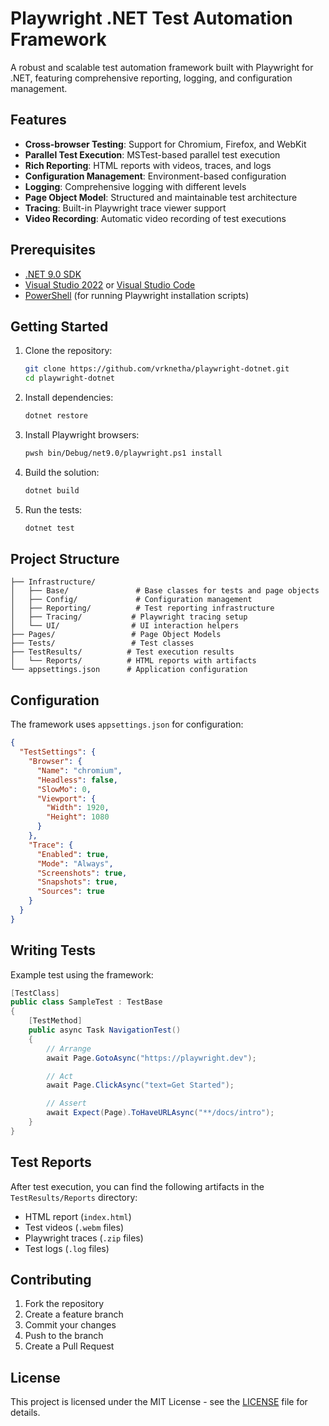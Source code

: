 # Playwright .NET Test Automation Framework

A robust and scalable test automation framework built with Playwright for .NET, featuring comprehensive reporting, logging, and configuration management.

## Features

- **Cross-browser Testing**: Support for Chromium, Firefox, and WebKit
- **Parallel Test Execution**: MSTest-based parallel test execution
- **Rich Reporting**: HTML reports with videos, traces, and logs
- **Configuration Management**: Environment-based configuration
- **Logging**: Comprehensive logging with different levels
- **Page Object Model**: Structured and maintainable test architecture
- **Tracing**: Built-in Playwright trace viewer support
- **Video Recording**: Automatic video recording of test executions

## Prerequisites

- [.NET 9.0 SDK](https://dotnet.microsoft.com/download)
- [Visual Studio 2022](https://visualstudio.microsoft.com/vs/) or [Visual Studio Code](https://code.visualstudio.com/)
- [PowerShell](https://docs.microsoft.com/en-us/powershell/) (for running Playwright installation scripts)

## Getting Started

1. Clone the repository:

   ```bash
   git clone https://github.com/vrknetha/playwright-dotnet.git
   cd playwright-dotnet
   ```

2. Install dependencies:

   ```bash
   dotnet restore
   ```

3. Install Playwright browsers:

   ```bash
   pwsh bin/Debug/net9.0/playwright.ps1 install
   ```

4. Build the solution:

   ```bash
   dotnet build
   ```

5. Run the tests:
   ```bash
   dotnet test
   ```

## Project Structure

```
├── Infrastructure/
│   ├── Base/               # Base classes for tests and page objects
│   ├── Config/             # Configuration management
│   ├── Reporting/          # Test reporting infrastructure
│   ├── Tracing/           # Playwright tracing setup
│   └── UI/                # UI interaction helpers
├── Pages/                 # Page Object Models
├── Tests/                 # Test classes
├── TestResults/          # Test execution results
│   └── Reports/          # HTML reports with artifacts
└── appsettings.json      # Application configuration
```

## Configuration

The framework uses `appsettings.json` for configuration:

```json
{
  "TestSettings": {
    "Browser": {
      "Name": "chromium",
      "Headless": false,
      "SlowMo": 0,
      "Viewport": {
        "Width": 1920,
        "Height": 1080
      }
    },
    "Trace": {
      "Enabled": true,
      "Mode": "Always",
      "Screenshots": true,
      "Snapshots": true,
      "Sources": true
    }
  }
}
```

## Writing Tests

Example test using the framework:

```csharp
[TestClass]
public class SampleTest : TestBase
{
    [TestMethod]
    public async Task NavigationTest()
    {
        // Arrange
        await Page.GotoAsync("https://playwright.dev");

        // Act
        await Page.ClickAsync("text=Get Started");

        // Assert
        await Expect(Page).ToHaveURLAsync("**/docs/intro");
    }
}
```

## Test Reports

After test execution, you can find the following artifacts in the `TestResults/Reports` directory:

- HTML report (`index.html`)
- Test videos (`.webm` files)
- Playwright traces (`.zip` files)
- Test logs (`.log` files)

## Contributing

1. Fork the repository
2. Create a feature branch
3. Commit your changes
4. Push to the branch
5. Create a Pull Request

## License

This project is licensed under the MIT License - see the [LICENSE](LICENSE) file for details.
